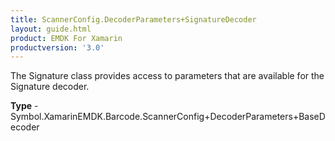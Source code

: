```yaml
---
title: ScannerConfig.DecoderParameters+SignatureDecoder
layout: guide.html
product: EMDK For Xamarin 
productversion: '3.0' 
---
```

The Signature class provides access to parameters that are available for the Signature decoder.

**Type** - Symbol.XamarinEMDK.Barcode.ScannerConfig+DecoderParameters+BaseDecoder


